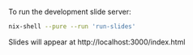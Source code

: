 To run the development slide server:

```bash
nix-shell --pure --run 'run-slides'
```

Slides will appear at http://localhost:3000/index.html
